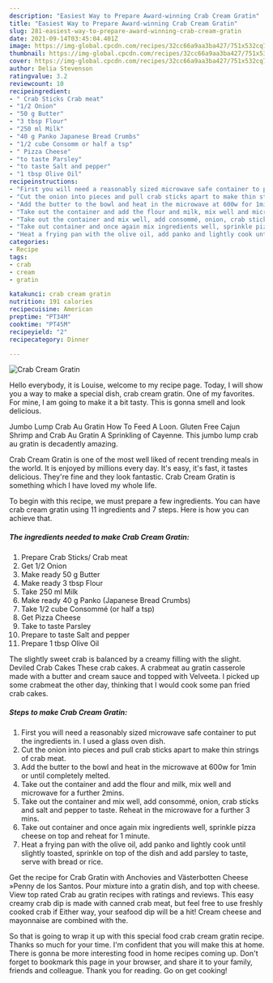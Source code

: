 ```yaml
---
description: "Easiest Way to Prepare Award-winning Crab Cream Gratin"
title: "Easiest Way to Prepare Award-winning Crab Cream Gratin"
slug: 281-easiest-way-to-prepare-award-winning-crab-cream-gratin
date: 2021-09-14T03:45:04.401Z
image: https://img-global.cpcdn.com/recipes/32cc66a9aa3ba427/751x532cq70/crab-cream-gratin-recipe-main-photo.jpg
thumbnail: https://img-global.cpcdn.com/recipes/32cc66a9aa3ba427/751x532cq70/crab-cream-gratin-recipe-main-photo.jpg
cover: https://img-global.cpcdn.com/recipes/32cc66a9aa3ba427/751x532cq70/crab-cream-gratin-recipe-main-photo.jpg
author: Delia Stevenson
ratingvalue: 3.2
reviewcount: 10
recipeingredient:
- " Crab Sticks Crab meat"
- "1/2 Onion"
- "50 g Butter"
- "3 tbsp Flour"
- "250 ml Milk"
- "40 g Panko Japanese Bread Crumbs"
- "1/2 cube Consomm or half a tsp"
- " Pizza Cheese"
- "to taste Parsley"
- "to taste Salt and pepper"
- "1 tbsp Olive Oil"
recipeinstructions:
- "First you will need a reasonably sized microwave safe container to put the ingredients in. I used a glass oven dish."
- "Cut the onion into pieces and pull crab sticks apart to make thin strings of crab meat."
- "Add the butter to the bowl and heat in the microwave at 600w for 1min or until completely melted."
- "Take out the container and add the flour and milk, mix well and microwave for a further 2mins."
- "Take out the container and mix well, add consommé, onion, crab sticks and salt and pepper to taste. Reheat in the microwave for a further 3 mins."
- "Take out container and once again mix ingredients well, sprinkle pizza cheese on top and reheat for 1 minute."
- "Heat a frying pan with the olive oil, add panko and lightly cook until slightly toasted, sprinkle on top of the dish and add parsley to taste, serve with bread or rice."
categories:
- Recipe
tags:
- crab
- cream
- gratin

katakunci: crab cream gratin 
nutrition: 191 calories
recipecuisine: American
preptime: "PT34M"
cooktime: "PT45M"
recipeyield: "2"
recipecategory: Dinner

---
```



![Crab Cream Gratin](https://img-global.cpcdn.com/recipes/32cc66a9aa3ba427/751x532cq70/crab-cream-gratin-recipe-main-photo.jpg)

Hello everybody, it is Louise, welcome to my recipe page. Today, I will show you a way to make a special dish, crab cream gratin. One of my favorites. For mine, I am going to make it a bit tasty. This is gonna smell and look delicious.

Jumbo Lump Crab Au Gratin How To Feed A Loon. Gluten Free Cajun Shrimp and Crab Au Gratin A Sprinkling of Cayenne. This jumbo lump crab au gratin is decadently amazing.

Crab Cream Gratin is one of the most well liked of recent trending meals in the world. It is enjoyed by millions every day. It's easy, it's fast, it tastes delicious. They're fine and they look fantastic. Crab Cream Gratin is something which I have loved my whole life.


To begin with this recipe, we must prepare a few ingredients. You can have crab cream gratin using 11 ingredients and 7 steps. Here is how you can achieve that.

<!--inarticleads1-->

##### The ingredients needed to make Crab Cream Gratin:

1. Prepare  Crab Sticks/ Crab meat
1. Get 1/2 Onion
1. Make ready 50 g Butter
1. Make ready 3 tbsp Flour
1. Take 250 ml Milk
1. Make ready 40 g Panko (Japanese Bread Crumbs)
1. Take 1/2 cube Consommé (or half a tsp)
1. Get  Pizza Cheese
1. Take to taste Parsley
1. Prepare to taste Salt and pepper
1. Prepare 1 tbsp Olive Oil


The slightly sweet crab is balanced by a creamy filling with the slight. Deviled Crab Cakes These crab cakes. A crabmeat au gratin casserole made with a butter and cream sauce and topped with Velveeta. I picked up some crabmeat the other day, thinking that I would cook some pan fried crab cakes. 

<!--inarticleads2-->

##### Steps to make Crab Cream Gratin:

1. First you will need a reasonably sized microwave safe container to put the ingredients in. I used a glass oven dish.
1. Cut the onion into pieces and pull crab sticks apart to make thin strings of crab meat.
1. Add the butter to the bowl and heat in the microwave at 600w for 1min or until completely melted.
1. Take out the container and add the flour and milk, mix well and microwave for a further 2mins.
1. Take out the container and mix well, add consommé, onion, crab sticks and salt and pepper to taste. Reheat in the microwave for a further 3 mins.
1. Take out container and once again mix ingredients well, sprinkle pizza cheese on top and reheat for 1 minute.
1. Heat a frying pan with the olive oil, add panko and lightly cook until slightly toasted, sprinkle on top of the dish and add parsley to taste, serve with bread or rice.


Get the recipe for Crab Gratin with Anchovies and Västerbotten Cheese »Penny de los Santos. Pour mixture into a gratin dish, and top with cheese. View top rated Crab au gratin recipes with ratings and reviews. This easy creamy crab dip is made with canned crab meat, but feel free to use freshly cooked crab if Either way, your seafood dip will be a hit! Cream cheese and mayonnaise are combined with the. 

So that is going to wrap it up with this special food crab cream gratin recipe. Thanks so much for your time. I'm confident that you will make this at home. There is gonna be more interesting food in home recipes coming up. Don't forget to bookmark this page in your browser, and share it to your family, friends and colleague. Thank you for reading. Go on get cooking!
